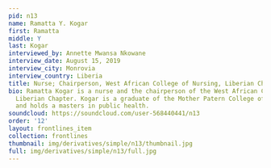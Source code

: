 ```yaml
---
pid: n13
name: Ramatta Y. Kogar
first: Ramatta
middle: Y
last: Kogar
interviewed_by: Annette Mwansa Nkowane
interview_date: August 15, 2019
interview_city: Monrovia
interview_country: Liberia
title: Nurse; Chairperson, West African College of Nursing, Liberian Chapter
bio: Ramatta Kogar is a nurse and the chairperson of the West African College of Nursing,
  Liberian Chapter. Kogar is a graduate of the Mother Patern College of Health Sciences
  and holds a masters in public health.
soundcloud: https://soundcloud.com/user-568440441/n13
order: '12'
layout: frontlines_item
collection: frontlines
thumbnail: img/derivatives/simple/n13/thumbnail.jpg
full: img/derivatives/simple/n13/full.jpg
---
```

